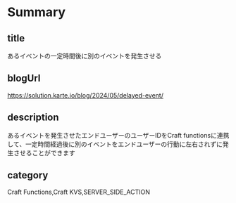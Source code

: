 # Summary

## title

あるイベントの一定時間後に別のイベントを発生させる

## blogUrl

https://solution.karte.io/blog/2024/05/delayed-event/

## description

あるイベントを発生させたエンドユーザーのユーザーIDをCraft functionsに連携して、一定時間経過後に別のイベントをエンドユーザーの行動に左右されずに発生させることができます

## category

Craft Functions,Craft KVS,SERVER_SIDE_ACTION